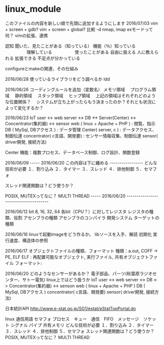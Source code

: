 # linux_module
このファイルの内容を新しい順で先頭に追加するようにします
2016/07/03
vim + screen + gdb?
vim + screen + global?
比較 -d
nmap, imap
exモードって何？
vimの拡張、連携

認知
聞いた、見たことがある（知っている）
機能（％）知っている
　　　　　理解している
　　　　　使ったことがある
自由に扱える
人に教えられる
拡張できる
不足点が分かっている

configureとmakeの関連、その仕組み



2016/06/28
使っているライブラリをどう調べるか
ldd

2016/06/26
コーディングルールを追加（変数名）
メモリ領域
　プログラム領域
　静的領域
　スタック領域
　ヒップ領域
　上記の領域はそれぞれどのような位置関係？
　システムが立ち上がったらもう決まったのか？それとも状況によって変化するか？

2016/06/23
IoT
user <-> web server <-> DB <-> Server(Center) <-> Concentrator(集約器) <-> sensor
web ( linux + Apache + PHP ) : 閲覧、指示 
DB ( MySql, DBアクセス ) : データ管理
Center( server, c ) : データアクセス、制御伝達
concentrator( c言語、開発要) : センサー情報収集、制御伝達
sensor( driver開発, 接続方法)

Center
機能：複数プロセス、データベース制御、ログ設計、関数登録

2016/06/09 
----- 2016/06/20 この内容は下に纏める -----------------
どんな技術が必要
１．割り込み
２．タイマー
３．スレッド
４．排他制御
５．セマフォ

スレッド関連関数は？どう使うか？

POSIX, MUTEXってなに？
MULTI THREAD
-----  2016/06/20 --------------------------------------

2016/06/12
bit 8, 16, 32, 64
各bit（CPU？）に対してレジスタ
レジスタの種類、役割
アセンブラの種類
アセンブラのコンパイラ
開発システム
ターゲットの種類

2016/06/16
linuxで起動imageをどう作るか。
libソースを入手、解読
初期化
実行速度、構造体の参照

2016/06/17
オブジェクトファイルの種類、フォーマット
種類：a.out, COFF -> PE, ELF 
ELF : 再配置可能なオブジェクト, 実行ファイル, 共有オブジェクトファイル
フォーマット:

2016/06/20
どのようなセンサーがあるか？
電子部品、パーツ(秋葉原ラジオセンター、サトー電気)
linux上ではどう扱うか
IoT
user <-> web server <-> DB <-> Concentrator(集約器) <-> senson
web ( linux + Apache + PHP ) 
DB ( MySql, DBアクセス )
concentrator( c言語、開発要)
sensor( driver開発, 接続方法)

日本統計API
http://www.e-stat.go.jp/SG1/estat/eStatTopPortal.do

linux 通信用語
セマフォ プロセス　キュー　通信　FIFO　メッセージ　ソケット
シグナル パイプ 共有メモリ 
どんな技術が必要
１．割り込み
２．タイマー
３．スレッド
４．排他制御
５．セマフォ
スレッド関連関数は？どう使うか？
POSIX, MUTEXってなに？
MULTI THREAD

